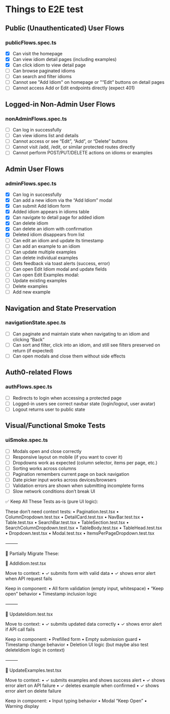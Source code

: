# Things to E2E test

## Public (Unauthenticated) User Flows

### publicFlows.spec.ts

- [x] Can visit the homepage
- [x] Can view idiom detail pages (including examples)
- [x] Can click idiom to view detail page
- [ ] Can browse paginated idioms
- [ ] Can search and filter idioms
- [ ] Cannot see "Add Idiom" on homepage or "“Edit” buttons on detail pages
- [ ] Cannot access Add or Edit endpoints directly (expect 401)

## Logged-in Non-Admin User Flows

### nonAdminFlows.spec.ts

- [ ] Can log in successfully
- [ ] Can view idioms list and details
- [ ] Cannot access or see “Edit”, “Add”, or “Delete” buttons
- [ ] Cannot visit /add, /edit, or similar protected routes directly
- [ ] Cannot perform POST/PUT/DELETE actions on idioms or examples

## Admin User Flows

### adminFlows.spec.ts

- [x] Can log in successfully
- [x] Can add a new idiom via the “Add Idiom” modal
- [x] Can submit Add Idiom form
- [x] Added idiom appears in idioms table
- [x] Can navigate to detail page for added idiom
- [x] Can delete idiom
- [x] Can delete an idiom with confirmation
- [x] Deleted idiom disappears from list
- [ ] Can edit an idiom and update its timestamp
- [ ] Can add an example to an idiom
- [ ] Can update multiple examples
- [ ] Can delete individual examples
- [ ] Gets feedback via toast alerts (success, error)
- [ ] Can open Edit Idiom modal and update fields
- [ ] Can open Edit Examples modal:
- [ ] Update existing examples
- [ ] Delete examples
- [ ] Add new example

## Navigation and State Preservation

### navigationState.spec.ts

- [ ] Can paginate and maintain state when navigating to an idiom and clicking “Back”
- [ ] Can sort and filter, click into an idiom, and still see filters preserved on return (if expected)
- [ ] Can open modals and close them without side effects

## Auth0-related Flows

### authFlows.spec.ts

- [ ] Redirects to login when accessing a protected page
- [ ] Logged-in users see correct navbar state (login/logout, user avatar)
- [ ] Logout returns user to public state

## Visual/Functional Smoke Tests

### uiSmoke.spec.ts

- [ ] Modals open and close correctly
- [ ] Responsive layout on mobile (if you want to cover it)
- [ ] Dropdowns work as expected (column selector, items per page, etc.)
- [ ] Sorting works across columns
- [ ] Pagination remembers current page on back navigation
- [ ] Date picker input works across devices/browsers
- [ ] Validation errors are shown when submitting incomplete forms
- [ ] Slow network conditions don’t break UI

✅ Keep All These Tests as-is (pure UI logic):

These don’t need context tests:
• Pagination.test.tsx
• ColumnDropdown.test.tsx
• DetailCard.test.tsx
• NavBar.test.tsx
• Table.test.tsx
• SearchBar.test.tsx
• TableSection.test.tsx
• SearchColumnDropdown.test.tsx
• TableBody.test.tsx
• TableHead.test.tsx
• Dropdown.test.tsx
• Modal.test.tsx
• ItemsPerPageDropdown.test.tsx

⸻

🧹 Partially Migrate These:

🔁 AddIdiom.test.tsx

Move to context:
• ✓ submits form with valid data
• ✓ shows error alert when API request fails

Keep in component:
• All form validation (empty input, whitespace)
• “Keep open” behavior
• Timestamp inclusion logic

⸻

🔁 UpdateIdiom.test.tsx

Move to context:
• ✓ submits updated data correctly
• ✓ shows error alert if API call fails

Keep in component:
• Prefilled form
• Empty submission guard
• Timestamp change behavior
• Deletion UI logic (but maybe also test deleteIdiom logic in context)

⸻

🔁 UpdateExamples.test.tsx

Move to context:
• ✓ submits examples and shows success alert
• ✓ shows error alert on API failure
• ✓ deletes example when confirmed
• ✓ shows error alert on delete failure

Keep in component:
• Input typing behavior
• Modal “Keep Open”
• Warning display
